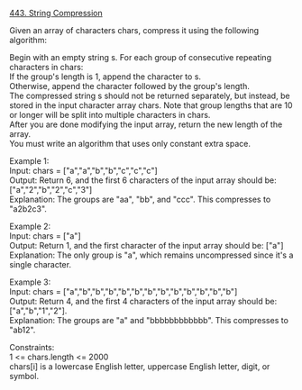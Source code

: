 [443. String Compression](https://leetcode.com/problems/string-compression/)




Given an array of characters chars, compress it using the following algorithm:      

Begin with an empty string s. For each group of consecutive repeating characters in chars:      
If the group's length is 1, append the character to s.      
Otherwise, append the character followed by the group's length.    
The compressed string s should not be returned separately, but instead, be stored in the input character array chars. Note that group lengths that are 10 or longer will be split into multiple characters in chars.     
After you are done modifying the input array, return the new length of the array.     
You must write an algorithm that uses only constant extra space.    

Example 1:      
Input: chars = ["a","a","b","b","c","c","c"]      
Output: Return 6, and the first 6 characters of the input array should be: ["a","2","b","2","c","3"]     
Explanation: The groups are "aa", "bb", and "ccc". This compresses to "a2b2c3".     

Example 2:      
Input: chars = ["a"]       
Output: Return 1, and the first character of the input array should be: ["a"]       
Explanation: The only group is "a", which remains uncompressed since it's a single character.     

Example 3:      
Input: chars = ["a","b","b","b","b","b","b","b","b","b","b","b","b"]      
Output: Return 4, and the first 4 characters of the input array should be: ["a","b","1","2"].     
Explanation: The groups are "a" and "bbbbbbbbbbbb". This compresses to "ab12".      

Constraints:      
1 <= chars.length <= 2000          
chars[i] is a lowercase English letter, uppercase English letter, digit, or symbol.       



